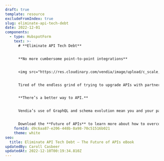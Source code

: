 ```yaml
---
draft: true
template: resource
excludeFromIndex: true
slug: eliminate-api-tech-debt
date: 2022-12-01
components:
  - type: HubspotForm
    text: >-
      # **Eliminate API Tech Debt**


      **No more cumbersome point-to-point integrations**


      <img src="https://res.cloudinary.com/vendia/image/upload/c_scale,q_100,w_400/f_auto,q_90/v1669844608/frame_sqytcq.webp" alt="" class="image-float-right" width="150" />


      Tired of the endless grind of trying to upgrade APIs with partners and clients? Stop the madness.


      **There’s a better way to API.**


      Vendia’s use of GraphQL and schema evolution mean you and your partners evolve data models safely and repeatedly – without ever disturbing existing clients and partners who aren’t ready to upgrade. Future proof your API … in the present.


      Download the **Future of APIs** to learn more about how to overcome the challenges of building, maintaining, and evolving modern data sharing solutions with traditional APIs – and the tech debt that comes with them.
    formId: d9c6aa87-e206-448b-8a98-70c51516b021
    theme: white
seo:
  title: Eliminate API Tech Debt – The Future of APIs eBook
updatedBy: Caroll Casbeer
updatedAt: 2022-12-10T00:19:34.810Z
---
```

